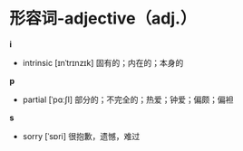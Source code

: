 # 形容词-adjective（adj.）

**i**

- intrinsic [ɪnˈtrɪnzɪk] 固有的；内在的；本身的

**p**

- partial [ˈpɑːʃl] 部分的；不完全的；热爱；钟爱；偏颇；偏袒

**s**

- sorry [ˈsɒri] 很抱歉，遗憾，难过

